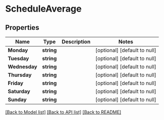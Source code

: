 # ScheduleAverage

## Properties
Name | Type | Description | Notes
------------ | ------------- | ------------- | -------------
**Monday** | **string** |  | [optional] [default to null]
**Tuesday** | **string** |  | [optional] [default to null]
**Wednesday** | **string** |  | [optional] [default to null]
**Thursday** | **string** |  | [optional] [default to null]
**Friday** | **string** |  | [optional] [default to null]
**Saturday** | **string** |  | [optional] [default to null]
**Sunday** | **string** |  | [optional] [default to null]

[[Back to Model list]](../README.md#documentation-for-models) [[Back to API list]](../README.md#documentation-for-api-endpoints) [[Back to README]](../README.md)


